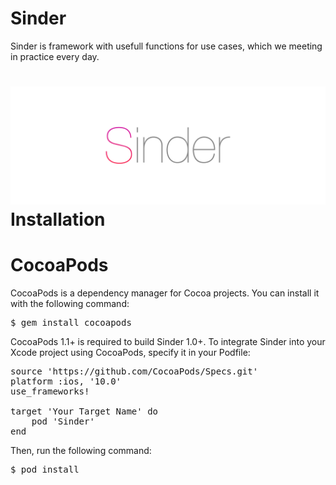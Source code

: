 # Sinder

Sinder is framework with usefull functions for use cases, which we meeting in practice every day.

![Alt text](sinder_banner.png?raw=true "")
**Installation**
============
# CocoaPods

CocoaPods is a dependency manager for Cocoa projects. You can install it with the following command:
<pre>
$ gem install cocoapods
</pre>
CocoaPods 1.1+ is required to build Sinder 1.0+.
To integrate Sinder into your Xcode project using CocoaPods, specify it in your Podfile:
<pre>
source 'https://github.com/CocoaPods/Specs.git'
platform :ios, '10.0'
use_frameworks!

target 'Your Target Name' do
    pod 'Sinder'
end
</pre>
Then, run the following command:
<pre>
$ pod install
</pre>
